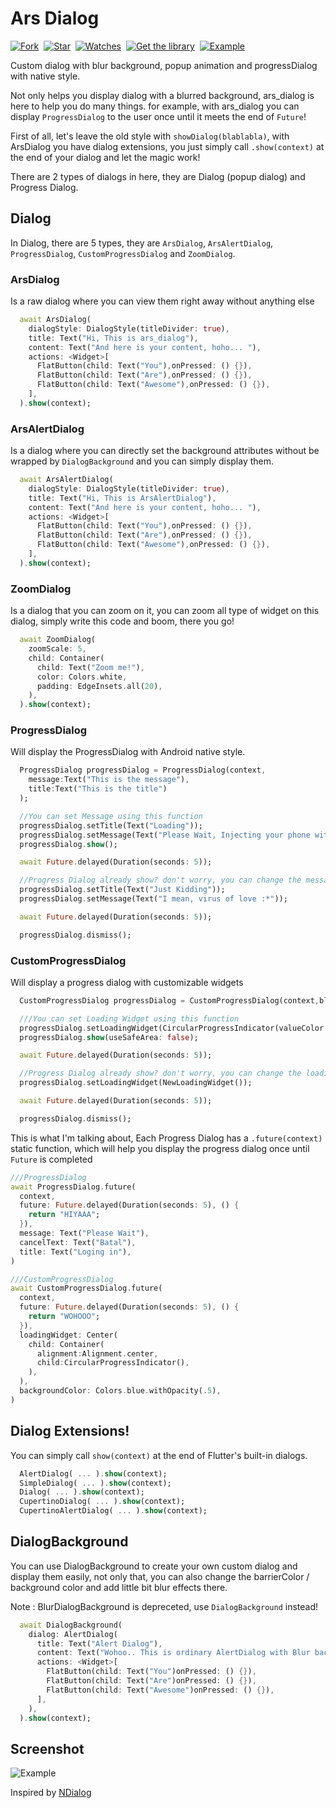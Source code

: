 # Ars Dialog
[![Fork](https://img.shields.io/github/forks/arsamme/flutter-dialogs?style=social)](https://github.com/arsamme/flutter-dialogs/fork)&nbsp; [![Star](https://img.shields.io/github/stars/arsamme/flutter-dialogs?style=social)](https://github.com/arsamme/flutter-dialogs)&nbsp; [![Watches](https://img.shields.io/github/watchers/arsamme/flutter-dialogs?style=social)](https://github.com/arsamme/flutter-dialogs/)&nbsp; [![Get the library](https://img.shields.io/badge/Get%20library-pub-blue)](https://pub.dev/packages/ars_dialog)&nbsp; [![Example](https://img.shields.io/badge/Example-Ex-success)](https://pub.dev/packages/ars_dialog/example)

Custom dialog with blur background, popup animation and progressDialog with native style.

Not only helps you display dialog with a blurred background, ars_dialog is here to help you do many things. for example, with ars_dialog you can display `ProgressDialog` to the user once until it meets the end of `Future`!

First of all, let's leave the old style with `showDialog(blablabla)`, with ArsDialog you have dialog extensions, you just simply call `.show(context)` at the end of your dialog and let the magic work!

There are 2 types of dialogs in here, they are Dialog (popup dialog) and Progress Dialog.

## Dialog
In Dialog, there are 5 types, they are `ArsDialog`, `ArsAlertDialog`, `ProgressDialog`, `CustomProgressDialog` and `ZoomDialog`.

### ArsDialog
Is a raw dialog where you can view them right away without anything else
``` dart
  await ArsDialog(
    dialogStyle: DialogStyle(titleDivider: true),
    title: Text("Hi, This is ars_dialog"),
    content: Text("And here is your content, hoho... "),  
    actions: <Widget>[
      FlatButton(child: Text("You"),onPressed: () {}),
      FlatButton(child: Text("Are"),onPressed: () {}),
      FlatButton(child: Text("Awesome"),onPressed: () {}),
    ],
  ).show(context);
```

### ArsAlertDialog
Is a dialog where you can directly set the background attributes without be wrapped by `DialogBackground` and you can simply display them.

``` dart
  await ArsAlertDialog(
    dialogStyle: DialogStyle(titleDivider: true),
    title: Text("Hi, This is ArsAlertDialog"),
    content: Text("And here is your content, hoho... "), 
    actions: <Widget>[
      FlatButton(child: Text("You"),onPressed: () {}),
      FlatButton(child: Text("Are"),onPressed: () {}),
      FlatButton(child: Text("Awesome"),onPressed: () {}),
    ],
  ).show(context);
``` 

### ZoomDialog
Is a dialog that you can zoom on it, you can zoom all type of widget on this dialog, simply write this code and boom, there you go!


``` dart
  await ZoomDialog(
    zoomScale: 5,
    child: Container(
      child: Text("Zoom me!"),
      color: Colors.white,
      padding: EdgeInsets.all(20),
    ),
  ).show(context);
``` 
 
### ProgressDialog
Will display the ProgressDialog with Android native style.

``` dart
  ProgressDialog progressDialog = ProgressDialog(context, 
    message:Text("This is the message"), 
    title:Text("This is the title")
  );

  //You can set Message using this function
  progressDialog.setTitle(Text("Loading"));
  progressDialog.setMessage(Text("Please Wait, Injecting your phone with my virus"));
  progressDialog.show();

  await Future.delayed(Duration(seconds: 5));

  //Progress Dialog already show? don't worry, you can change the message :D
  progressDialog.setTitle(Text("Just Kidding"));
  progressDialog.setMessage(Text("I mean, virus of love :*"));

  await Future.delayed(Duration(seconds: 5));

  progressDialog.dismiss();
```

### CustomProgressDialog
Will display a progress dialog with customizable widgets

``` dart
  CustomProgressDialog progressDialog = CustomProgressDialog(context,blur: 10);

  ///You can set Loading Widget using this function
  progressDialog.setLoadingWidget(CircularProgressIndicator(valueColor: AlwaysStoppedAnimation(Colors.red)));
  progressDialog.show(useSafeArea: false);

  await Future.delayed(Duration(seconds: 5));

  //Progress Dialog already show? don't worry, you can change the loading widget :D
  progressDialog.setLoadingWidget(NewLoadingWidget());

  await Future.delayed(Duration(seconds: 5));

  progressDialog.dismiss();
```

This is what I'm talking about, Each Progress Dialog has a `.future(context)` static function, which will help you display the progress dialog once until `Future` is completed

``` dart
///ProgressDialog
await ProgressDialog.future(
  context, 
  future: Future.delayed(Duration(seconds: 5), () {
    return "HIYAAA";
  }),
  message: Text("Please Wait"),
  cancelText: Text("Batal"),
  title: Text("Loging in"),
)

///CustomProgressDialog
await CustomProgressDialog.future(
  context,
  future: Future.delayed(Duration(seconds: 5), () {
    return "WOHOOO";
  }),
  loadingWidget: Center(
    child: Container(
      alignment:Alignment.center, 
      child:CircularProgressIndicator(),
    ),
  ),
  backgroundColor: Colors.blue.withOpacity(.5),
)

```

## Dialog Extensions!
You can simply call `show(context)` at the end of Flutter's built-in dialogs.

``` dart
  AlertDialog( ... ).show(context);
  SimpleDialog( ... ).show(context);
  Dialog( ... ).show(context);
  CupertinoDialog( ... ).show(context);
  CupertinoAlertDialog( ... ).show(context);
```

## DialogBackground
You can use DialogBackground to create your own custom dialog and display them easily, not only that, you can also change the barrierColor / background color and add little bit blur effects there.

Note : BlurDialogBackground is depreceted, use `DialogBackground` instead!

``` dart
  await DialogBackground(
    dialog: AlertDialog(
      title: Text("Alert Dialog"),
      content: Text("Wohoo.. This is ordinary AlertDialog with Blur background"),
      actions: <Widget>[
        FlatButton(child: Text("You")onPressed: () {}),
        FlatButton(child: Text("Are")onPressed: () {}),
        FlatButton(child: Text("Awesome")onPressed: () {}),
      ],
    ),
  ).show(context); 
``` 

## Screenshot
![Example](./example/screenshots/screenshot.gif)

Inspired by [NDialog](https://pub.dev/packages/ndialog)